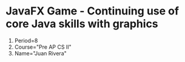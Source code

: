 # JavaFX Game - Continuing use of core Java skills with graphics 

  1.  Period=8
  2.  Course="Pre AP CS II"
  3.  Name="Juan Rivera"
